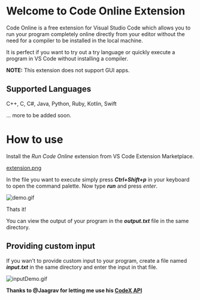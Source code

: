 # Welcome to Code Online Extension

Code Online is a free extension for  Visual Studio Code which allows you to run your program completely online directly from your editor without the need for a compiler to be installed in the local machine.

It is perfect if you want to try out a try language or quickly execute a program in VS Code without installing a compiler.

**NOTE:**
This extension does not support GUI apps.

## Supported Languages
C++, C, C#, Java, Python, Ruby, Kotlin, Swift

... more to be added soon.


# How to use

Install the *Run Code Online* extension from VS Code Extension Marketplace.

[extension.png](https://i.ibb.co/jLHktgL/Screenshot-4.png)

In the file you want to execute simply press ***Ctrl+Shift+p*** in your keyboard to open the command palette. 
Now type ***run*** and press *enter*.

![demo.gif](https://s10.gifyu.com/images/Code-Online1.gif)

Thats it!

You can view the output of your program in the ***output.txt*** file in the same directory.

## Providing custom input

If you wan't to provide custom input to your program, create a file named ***input.txt*** in the same directory and enter the input in that file.

![inputDemo.gif](https://s10.gifyu.com/images/Code-Online2.gif)

**Thanks to @Jaagrav for letting me use his [CodeX API](https://github.com/Jaagrav/CodeX)**

